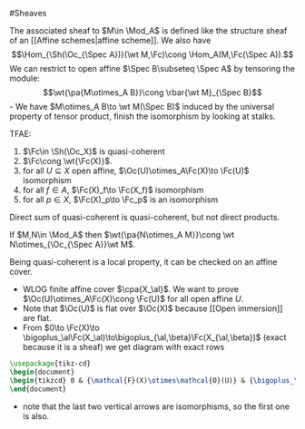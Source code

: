 #Sheaves  

The associated sheaf to $M\in \Mod_A$ is defined like the structure sheaf of an [[Affine schemes|affine scheme]]. We also have $$\Hom_{\Sh(\Oc_{\Spec A})}(\wt M,\Fc)\cong \Hom_A(M,\Fc(\Spec A)).$$
We can restrict to open affine $\Spec B\subseteq \Spec A$ by tensoring the module:$$\wt{\pa{M\otimes_A B}}\cong \rbar{\wt M}_{\Spec B}$$- We have $M\otimes_A B\to \wt M(\Spec B)$ induced by the universal property of tensor product, finish the isomorphism by looking at stalks.

TFAE:
1. $\Fc\in \Sh(\Oc_X)$ is quasi-coherent
2. $\Fc\cong \wt{\Fc(X)}$.
3. for all $U\subseteq X$ open affine, $\Oc(U)\otimes_A\Fc(X)\to \Fc(U)$ isomorphism
4. for all $f\in A$, $\Fc(X)_f\to \Fc(X_f)$ isomorphism
5. for all $p\in X$, $\Fc(X)_p\to \Fc_p$ is an isomorphism

Direct sum of quasi-coherent is quasi-coherent, but not direct products.

If $M,N\in \Mod_A$ then $\wt{\pa{N\otimes_A M}}\cong \wt N\otimes_{\Oc_{\Spec A}}\wt M$.

Being quasi-coherent is a local property, it can be checked on an affine cover.
- WLOG finite affine cover $\cpa{X_\al}$. We want to prove $\Oc(U)\otimes_A\Fc(X)\cong \Fc(U)$ for all open affine $U$.
- Note that $\Oc(U)$ is flat over $\Oc(X)$ because [[Open immersion]] are flat.
- From $0\to \Fc(X)\to \bigoplus_\al\Fc(X_\al)\to\bigoplus_{\al,\beta}\Fc(X_{\al,\beta})$ (exact because it is a sheaf) we get diagram with exact rows
```tikz
\usepackage{tikz-cd}
\begin{document}
\begin{tikzcd} 0 & {\mathcal{F}(X)\otimes\mathcal{O}(U)} & {\bigoplus_\alpha\mathcal{F}(X_\alpha)\otimes\mathcal{O}(U)} & {\bigoplus_{\alpha,\beta}\mathcal{F}(U\cap X_{\alpha,\beta})\otimes\mathcal{O}(U)} \\ 0 & {\mathcal{F}(U)} & {\bigoplus_\alpha\mathcal{F}(U\cap X_\alpha)} & {\bigoplus_{\alpha,\beta}\mathcal{F}(U\cap X_{\alpha,\beta})} \arrow[from=1-1, to=1-2] \arrow[from=1-2, to=1-3] \arrow[from=1-2, to=2-2] \arrow[from=1-3, to=1-4] \arrow[from=1-3, to=2-3] \arrow[from=1-4, to=2-4] \arrow[from=2-1, to=2-2] \arrow[from=2-2, to=2-3] \arrow[from=2-3, to=2-4] \end{tikzcd}
\end{document}
```
- note that the last two vertical arrows are isomorphisms, so the first one is also.
